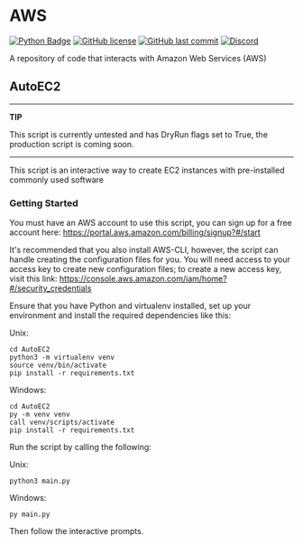 # AWS
[![Python Badge](https://img.shields.io/badge/Python-v3.8-blue)]()
[![GitHub license](https://badgen.net/github/license/MarketMakerLite/AWS)](https://github.com/MarketMakerLite/AWS/blob/master/LICENSE)
[![GitHub last commit](https://img.shields.io/github/last-commit/MarketMakerLite/AWS)](https://github.com/MarketMakerLite/AWS/commits/main)
[![Discord](https://img.shields.io/discord/837528551028817930?color=%237289DA&label=Discord)](https://discord.gg/jjDcZcqXWy)

A repository of code that interacts with Amazon Web Services (AWS)

## AutoEC2
---
**TIP**

This script is currently untested and has DryRun flags set to True, the production script is coming soon.

---

This script is an interactive way to create EC2 instances with pre-installed commonly used software

### Getting Started
You must have an AWS account to use this script, you can sign up for a free account here: https://portal.aws.amazon.com/billing/signup?#/start

It's recommended that you also install AWS-CLI, however, the script can handle creating the configuration files for you. You will need access to your access key to create new configuration files; to create a new access key, visit this link: https://console.aws.amazon.com/iam/home?#/security_credentials

Ensure that you have Python and virtualenv installed, set up your environment and install the required dependencies like this:

Unix:

```
cd AutoEC2
python3 -m virtualenv venv
source venv/bin/activate
pip install -r requirements.txt
```


Windows:

```
cd AutoEC2
py -m venv venv
call venv/scripts/activate
pip install -r requirements.txt
```

Run the script by calling the following: 

Unix:

```
python3 main.py
```


Windows:

```
py main.py
```

Then follow the interactive prompts. 



